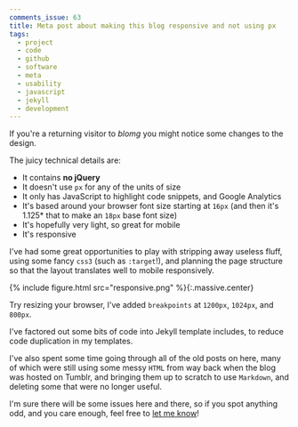 ```yaml
---
comments_issue: 63
title: Meta post about making this blog responsive and not using px
tags:
  - project
  - code
  - github
  - software
  - meta
  - usability
  - javascript
  - jekyll
  - development
---
```

If you're a returning visitor to _blomg_ you might notice some changes to the design.

<!-- more -->

The juicy technical details are:
- It contains __no jQuery__
- It doesn't use `px` for any of the units of size
- It only has JavaScript to highlight code snippets, and Google Analytics
- It's based around your browser font size starting at `16px` (and then it's 1.125* that to make an `18px` base font size)
- It's hopefully very light, so great for mobile
- It's responsive

I've had some great opportunities to play with stripping away useless fluff, using some fancy `css3` (such as `:target`!), and planning the page structure so that the layout translates well to mobile responsively.

{% include figure.html src="responsive.png" %}{:.massive.center}

Try resizing your browser, I've added `breakpoints` at `1200px`, `1024px`, and `800px`.

I've factored out some bits of code into Jekyll template includes, to reduce code duplication in my templates.

I've also spent some time going through all of the old posts on here, many of which were still using some messy `HTML` from way back when the blog was hosted on Tumblr, and bringing them up to scratch to use `Markdown`, and deleting some that were no longer useful.

I'm sure there will be some issues here and there, so if you spot anything odd, and you care enough, feel free to [let me know](https://github.com/omgmog/omgmog.github.com/issues)!
